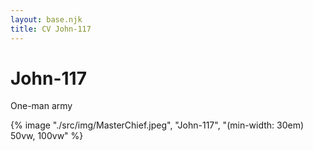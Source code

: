 ```yaml
---
layout: base.njk
title: CV John-117
---
```



# John-117
One-man army

{% image "./src/img/MasterChief.jpeg", "John-117", "(min-width: 30em) 50vw, 100vw" %}
